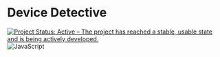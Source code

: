 # Device Detective

[![Project Status: Active – The project has reached a stable, usable state and is being actively developed.](https://www.repostatus.org/badges/latest/active.svg)](https://www.repostatus.org/#active)
![JavaScript](https://img.shields.io/badge/javascript-%23323330.svg?style=for-the-badge&logo=javascript&logoColor=%23F7DF1E)
